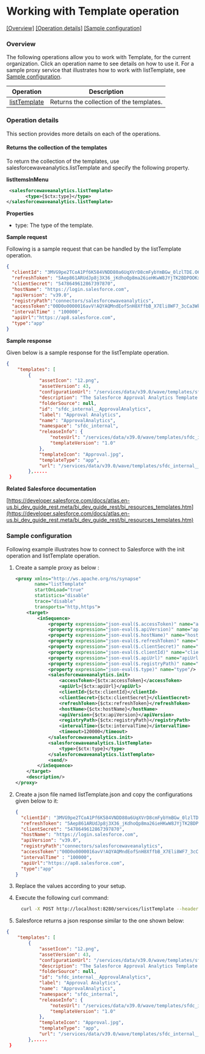 # Working with Template operation

[[Overview]](#overview)  [[Operation details]](#operation-details)  [[Sample configuration]](#sample-configuration)

### Overview 

The following operations allow you to work with Template, for the current organization. Click an operation name to see details on how to use it.
For a sample proxy service that illustrates how to work with listTemplate, see [Sample configuration](#sample-configuration).

| Operation        | Description |
| ------------- |-------------|
| [listTemplate](#returns-the-collection-of-the-templates)    | Returns the collection of the templates. |

### Operation details

This section provides more details on each of the operations.

#### Returns the collection of the templates
To return the collection of the templates, use salesforcewaveanalytics.listTemplate and specify the following property.

**listItemsInMenu**
```xml
 <salesforcewaveanalytics.listTemplate>
       <type>{$ctx:type}</type>
</salesforcewaveanalytics.listTemplate>
```

**Properties**
* type: The type of the template.

**Sample request**

Following is a sample request that can be handled by the listTemplate operation.

```json
{
  "clientId": "3MVG9pe2TCoA1Pf6K584VNDD80a6UqXVrD8cmFybYmBGw_0lzlTDE.O6.jp8U4Dnlw6WKH62Rwp7DAHjnd7sl",
  "refreshToken": "5Aep861ARUdJp8j3X36_jKdhoQp8ma26ieHKwW8JYjTK2BDPOOKxsV_3lDwKwTzBz2pGXcuHtmd.D7ZISnDg_AD",
  "clientSecret": "5478649612867397870",
  "hostName": "https://login.salesforce.com",
  "apiVersion": "v39.0",
  "registryPath":"connectors/salesforcewaveanalytics",
  "accessToken":"00D0o0000016avV!AQYAQMndEofSnH8XffbB_X7Eli8WF7_3cCa3WkP1tv8tp5iy2CFQIpgbK9FKdttS9._VbyZqM0p8vUNDf3.eu1yEanJd2j6o",
  "intervalTime" : "100000",
  "apiUrl":"https://ap8.salesforce.com",
  "type":"app"
}
```
**Sample response**

Given below is a sample response for the listTemplate operation.

```json
{
    "templates": [
        {
            "assetIcon": "12.png",
            "assetVersion": 43,
            "configurationUrl": "/services/data/v39.0/wave/templates/sfdc_internal__ApprovalAnalytics/configuration",
            "description": "The Salesforce Approval Analytics Template will give managers and leaders more visibility into approval process and identify bottlenecks. v1.0 #041",
            "folderSource": null,
            "id": "sfdc_internal__ApprovalAnalytics",
            "label": "Approval Analytics",
            "name": "ApprovalAnalytics",
            "namespace": "sfdc_internal",
            "releaseInfo": {
                "notesUrl": "/services/data/v39.0/wave/templates/sfdc_internal__ApprovalAnalytics/releasenotes",
                "templateVersion": "1.0"
            },
            "templateIcon": "Approval.jpg",
            "templateType": "app",
            "url": "/services/data/v39.0/wave/templates/sfdc_internal__ApprovalAnalytics"
        },.....
 }
```

**Related Salesforce documentation**

[https://developer.salesforce.com/docs/atlas.en-us.bi_dev_guide_rest.meta/bi_dev_guide_rest/bi_resources_templates.htm](https://developer.salesforce.com/docs/atlas.en-us.bi_dev_guide_rest.meta/bi_dev_guide_rest/bi_resources_templates.htm)

### Sample configuration

Following example illustrates how to connect to Salesforce with the init operation and listTemplate operation.

1. Create a sample proxy as below :

    ```xml
    <proxy xmlns="http://ws.apache.org/ns/synapse"
           name="listTemplate"
           startOnLoad="true"
           statistics="disable"
           trace="disable"
           transports="http,https">
        <target>
            <inSequence>
                <property expression="json-eval($.accessToken)" name="accessToken"/>
                <property expression="json-eval($.apiVersion)" name="apiVersion"/>
                <property expression="json-eval($.hostName)" name="hostName"/>
                <property expression="json-eval($.refreshToken)" name="refreshToken"/>
                <property expression="json-eval($.clientSecret)" name="clientSecret"/>
                <property expression="json-eval($.clientId)" name="clientId"/>
                <property expression="json-eval($.apiUrl)" name="apiUrl"/>
                <property expression="json-eval($.registryPath)" name="registryPath"/>
                <property expression="json-eval($.type)" name="type"/>
                <salesforcewaveanalytics.init>
                    <accessToken>{$ctx:accessToken}</accessToken>
                    <apiUrl>{$ctx:apiUrl}</apiUrl>
                    <clientId>{$ctx:clientId}</clientId>
                    <clientSecret>{$ctx:clientSecret}</clientSecret>
                    <refreshToken>{$ctx:refreshToken}</refreshToken>
                    <hostName>{$ctx:hostName}</hostName>
                    <apiVersion>{$ctx:apiVersion}</apiVersion>
                    <registryPath>{$ctx:registryPath}</registryPath>
                    <intervalTime>{$ctx:intervalTime}</intervalTime>
                    <timeout>120000</timeout>
                </salesforcewaveanalytics.init>
                <salesforcewaveanalytics.listTemplate>
                    <type>{$ctx:type}</type>
                </salesforcewaveanalytics.listTemplate>
                <send/>
            </inSequence>
        </target>
        <description/>
    </proxy>
    ```

2. Create a json file named listTemplate.json and copy the configurations given below to it:

    ```json
    {
      "clientId": "3MVG9pe2TCoA1Pf6K584VNDD80a6UqXVrD8cmFybYmBGw_0lzlTDE.O6.jp8U4Dnlw6WKH62Rwp7DAHjnd7sl",
      "refreshToken": "5Aep861ARUdJp8j3X36_jKdhoQp8ma26ieHKwW8JYjTK2BDPOOKxsV_3lDwKwTzBz2pGXcuHtmd.D7ZISnDg_AD",
      "clientSecret": "5478649612867397870",
      "hostName": "https://login.salesforce.com",
      "apiVersion": "v39.0",
      "registryPath":"connectors/salesforcewaveanalytics",
      "accessToken":"00D0o0000016avV!AQYAQMndEofSnH8XffbB_X7Eli8WF7_3cCa3WkP1tv8tp5iy2CFQIpgbK9FKdttS9._VbyZqM0p8vUNDf3.eu1yEanJd2j6o",
      "intervalTime" : "100000",
      "apiUrl":"https://ap8.salesforce.com",
      "type":"app"
    }                       
    ```
3. Replace the values according to your setup.

4. Execute the following curl command:
    ```bash
      curl -X POST http://localhost:8280/services/listTemplate --header 'Content-Type: application/json' -d @listTemplate.json
    ```

5. Salesforce returns a json response similar to the one shown below:
 
```json
{
    "templates": [
        {
            "assetIcon": "12.png",
            "assetVersion": 43,
            "configurationUrl": "/services/data/v39.0/wave/templates/sfdc_internal__ApprovalAnalytics/configuration",
            "description": "The Salesforce Approval Analytics Template will give managers and leaders more visibility into approval process and identify bottlenecks. v1.0 #041",
            "folderSource": null,
            "id": "sfdc_internal__ApprovalAnalytics",
            "label": "Approval Analytics",
            "name": "ApprovalAnalytics",
            "namespace": "sfdc_internal",
            "releaseInfo": {
                "notesUrl": "/services/data/v39.0/wave/templates/sfdc_internal__ApprovalAnalytics/releasenotes",
                "templateVersion": "1.0"
            },
            "templateIcon": "Approval.jpg",
            "templateType": "app",
            "url": "/services/data/v39.0/wave/templates/sfdc_internal__ApprovalAnalytics"
        },.....
 }
```
